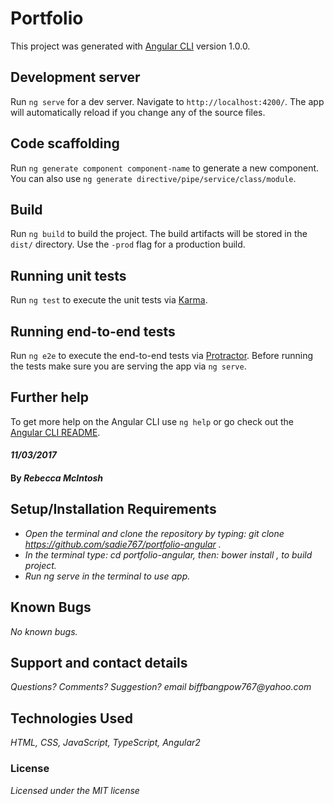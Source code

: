 # Portfolio

This project was generated with [Angular CLI](https://github.com/angular/angular-cli) version 1.0.0.

## Development server

Run `ng serve` for a dev server. Navigate to `http://localhost:4200/`. The app will automatically reload if you change any of the source files.

## Code scaffolding

Run `ng generate component component-name` to generate a new component. You can also use `ng generate directive/pipe/service/class/module`.

## Build

Run `ng build` to build the project. The build artifacts will be stored in the `dist/` directory. Use the `-prod` flag for a production build.

## Running unit tests

Run `ng test` to execute the unit tests via [Karma](https://karma-runner.github.io).

## Running end-to-end tests

Run `ng e2e` to execute the end-to-end tests via [Protractor](http://www.protractortest.org/).
Before running the tests make sure you are serving the app via `ng serve`.

## Further help

To get more help on the Angular CLI use `ng help` or go check out the [Angular CLI README](https://github.com/angular/angular-cli/blob/master/README.md).

#### _11/03/2017_

#### By _**Rebecca McIntosh**_


## Setup/Installation Requirements

* _Open the terminal and clone the repository by typing: git clone https://github.com/sadie767/portfolio-angular ._
* _In the terminal type: cd portfolio-angular, then: bower install , to build project._
* _Run ng serve in the terminal to use app._


## Known Bugs

_No known bugs._

## Support and contact details

_Questions? Comments? Suggestion? email biffbangpow767@yahoo.com_

## Technologies Used

_HTML, CSS, JavaScript, TypeScript, Angular2_

### License

*Licensed under the MIT license*
